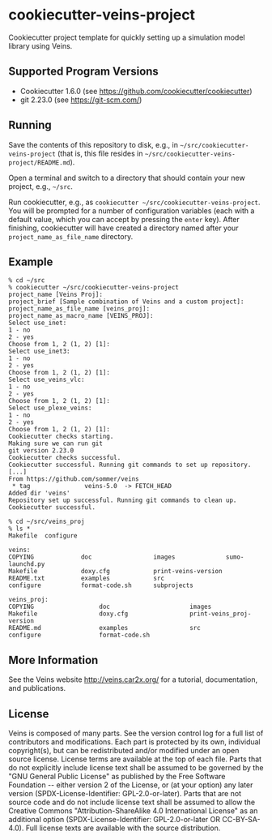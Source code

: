 # cookiecutter-veins-project #

Cookiecutter project template for quickly setting up a simulation model library using Veins.

## Supported Program Versions ##

- Cookiecutter 1.6.0 (see <https://github.com/cookiecutter/cookiecutter>)
- git 2.23.0 (see <https://git-scm.com/>)

## Running ##

Save the contents of this repository to disk, e.g., in `~/src/cookiecutter-veins-project` (that is, this file resides in `~/src/cookiecutter-veins-project/README.md`).

Open a terminal and switch to a directory that should contain your new project, e.g., `~/src`.

Run cookiecutter, e.g., as `cookiecutter ~/src/cookiecutter-veins-project`.
You will be prompted for a number of configuration variables (each with a default value, which you can accept by pressing the `enter` key).
After finishing, cookiecutter will have created a directory named after your `project_name_as_file_name` directory.

## Example ##

```
% cd ~/src
% cookiecutter ~/src/cookiecutter-veins-project
project_name [Veins Proj]:
project_brief [Sample combination of Veins and a custom project]:
project_name_as_file_name [veins_proj]:
project_name_as_macro_name [VEINS_PROJ]:
Select use_inet:
1 - no
2 - yes
Choose from 1, 2 (1, 2) [1]:
Select use_inet3:
1 - no
2 - yes
Choose from 1, 2 (1, 2) [1]:
Select use_veins_vlc:
1 - no
2 - yes
Choose from 1, 2 (1, 2) [1]:
Select use_plexe_veins:
1 - no
2 - yes
Choose from 1, 2 (1, 2) [1]:
Cookiecutter checks starting.
Making sure we can run git
git version 2.23.0
Cookiecutter checks successful.
Cookiecutter successful. Running git commands to set up repository.
[...]
From https://github.com/sommer/veins
 * tag               veins-5.0  -> FETCH_HEAD
Added dir 'veins'
Repository set up successful. Running git commands to clean up.
Cookiecutter successful.

% cd ~/src/veins_proj
% ls *
Makefile  configure

veins:
COPYING             doc                 images              sumo-launchd.py
Makefile            doxy.cfg            print-veins-version
README.txt          examples            src
configure           format-code.sh      subprojects

veins_proj:
COPYING                  doc                      images
Makefile                 doxy.cfg                 print-veins_proj-version
README.md                examples                 src
configure                format-code.sh
```

## More Information ##

See the Veins website <http://veins.car2x.org/> for a tutorial, documentation,
and publications.

## License ##

Veins is composed of many parts. See the version control log for a full list of
contributors and modifications. Each part is protected by its own, individual
copyright(s), but can be redistributed and/or modified under an open source
license. License terms are available at the top of each file. Parts that do not
explicitly include license text shall be assumed to be governed by the "GNU
General Public License" as published by the Free Software Foundation -- either
version 2 of the License, or (at your option) any later version
(SPDX-License-Identifier: GPL-2.0-or-later). Parts that are not source code and
do not include license text shall be assumed to allow the Creative Commons
"Attribution-ShareAlike 4.0 International License" as an additional option
(SPDX-License-Identifier: GPL-2.0-or-later OR CC-BY-SA-4.0). Full license texts
are available with the source distribution.

